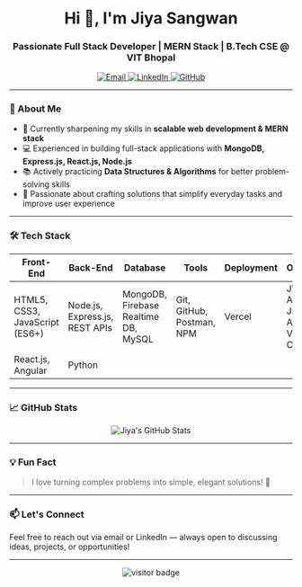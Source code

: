 <h1 align="center">Hi 👋, I'm Jiya Sangwan</h1>
<h3 align="center">Passionate Full Stack Developer | MERN Stack | B.Tech CSE @ VIT Bhopal</h3>

<p align="center">
  <a href="mailto:jiyasangwan70@gmail.com">
    <img src="https://img.shields.io/badge/Email-jiyasangwan70@gmail.com-red?style=flat&logo=gmail" alt="Email"/>
  </a>
  <a href="https://www.linkedin.com/in/jiyasangwan" target="_blank">
    <img src="https://img.shields.io/badge/LinkedIn-Jiya%20Sangwan-blue?style=flat&logo=linkedin" alt="LinkedIn"/>
  </a>
  <a href="https://github.com/jiyasangwan" target="_blank">
    <img src="https://img.shields.io/badge/GitHub-jiyasangwan-black?style=flat&logo=github" alt="GitHub"/>
  </a>
</p>

---

### 🚀 About Me
- 🌱 Currently sharpening my skills in **scalable web development & MERN stack**
- 💻 Experienced in building full-stack applications with **MongoDB, Express.js, React.js, Node.js**
- 📚 Actively practicing **Data Structures & Algorithms** for better problem-solving skills
- 🎯 Passionate about crafting solutions that simplify everyday tasks and improve user experience

---
### 🛠️ Tech Stack

| Front-End                      | Back-End                     | Database                  | Tools                   | Deployment     | Others                    |
|-------------------------------|------------------------------|---------------------------|-------------------------|----------------|---------------------------|
| HTML5, CSS3, JavaScript (ES6+) | Node.js, Express.js, REST APIs | MongoDB, Firebase Realtime DB, MySQL | Git, GitHub, Postman, NPM | Vercel         | JWT, AJAX, JSON, Agile, VS Code |
| React.js, Angular              | Python                       |                           |                         |                |                           |

---

### 📈 GitHub Stats

<p align="center">
  <img src="https://github-readme-stats.vercel.app/api?username=jiyasangwan&show_icons=true&theme=tokyonight" alt="Jiya's GitHub Stats" />
</p>

---

### 💡 Fun Fact
> I love turning complex problems into simple, elegant solutions! 🚀

---

### 📫 Let's Connect
Feel free to reach out via email or LinkedIn — always open to discussing ideas, projects, or opportunities!

---

<!-- Optional: You can add a profile visitor counter -->
<p align="center">
  <img src="https://visitor-badge.laobi.icu/badge?page_id=jiyasangwan.jiyasangwan" alt="visitor badge"/>
</p>

